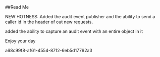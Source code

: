 ﻿##Read Me

NEW HOTNESS: Added the audit event publisher and the ability to send a caller id in the header
of out new requests.

added the ability to capture an audit event with an entire object in it

Enjoy your day

a68c99f8-af61-4554-8712-6eb5d17792a3
